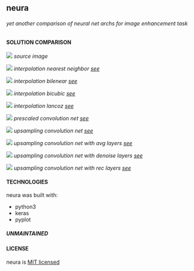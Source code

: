 ## neura

###### yet another comparison of neural net archs for image enhancement task

#### SOLUTION COMPARISON

![](results/src.jpeg)
_source image_

![](results/interpolation_nearest.jpeg)
_interpolation nearest neighbor [see](source/models/interpolation_nearest.py)_

![](results/interpolation_bilenear.jpeg)
_interpolation bilenear [see](source/models/interpolation_bilenear.py)_

![](results/interpolation_bicubic.jpeg)
_interpolation bicubic [see](source/models/interpolation_bicubic.py)_

![](results/interpolation_lancoz.jpeg)
_interpolation lancoz [see](source/models/interpolation_lancoz.py)_

![](results/convolution_scaled.jpeg)
_prescaled convolution net [see](source/models/convolution_scaled.py)_

![](results/convolution.jpeg)
_upsampling convolution net [see](source/models/convolution.py)_

![](results/convolution_avg.jpeg)
_upsampling convolution net with avg layers [see](source/models/convolution_avg.py)_

![](results/convolution_denoise.jpeg)
_upsampling convolution net with denoise layers [see](source/models/convolution_denoise.py)_

![](results/convolution_rec.jpeg)
_upsampling convolution net with rec layers [see](source/models/convolution_rec.py)_

#### TECHNOLOGIES

neura was built with:

-   python3
-   keras
-   pyplot

##### UNMAINTAINED

#### LICENSE

neura is [MIT licensed](LICENSE)
